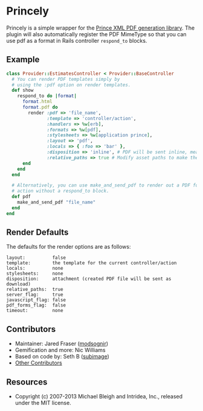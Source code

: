 # Princely

Princely is a simple wrapper for the [Prince XML PDF generation library](http://www.princexml.com).
The plugin will also automatically register the PDF MimeType so that you can use
pdf as a format in Rails controller `respond_to` blocks.

## Example

```ruby
class Provider::EstimatesController < Provider::BaseController
  # You can render PDF templates simply by
  # using the :pdf option on render templates.
  def show
    respond_to do |format|
      format.html
      format.pdf do
        render :pdf => 'file_name',
               :template => 'controller/action',
               :handlers => %w[erb],
               :formats => %w[pdf],
               :stylesheets => %w[application prince],
               :layout => 'pdf',
               :locals => { :foo => 'bar' },
               :disposition => 'inline', # PDF will be sent inline, means you can load it inside an iFrame or Embed
               :relative_paths => true # Modify asset paths to make them relative. See [the AssetSupport module](/lib/princely/asset_support.rb)
      end
    end
  end

  # Alternatively, you can use make_and_send_pdf to render out a PDF for the
  # action without a respond_to block.
  def pdf
    make_and_send_pdf "file_name"
  end
end
```

## Render Defaults

The defaults for the render options are as follows:

    layout:          false
    template:        the template for the current controller/action
    locals:          none
    stylesheets:     none
    disposition:     attachment (created PDF file will be sent as download)
    relative_paths:  true
    server_flag:     true
    javascript_flag: false
    pdf_forms_flag:  false
    timeout:         none

## Contributors

* Maintainer: Jared Fraser ([modsognir](https://github.com/modsognir))
* Gemification and more: Nic Williams
* Based on code by: Seth B ([subimage](https://github.com/subimage))
* [Other Contributors](https://github.com/mbleigh/princely/contributors)

## Resources

* Copyright (c) 2007-2013 Michael Bleigh and Intridea, Inc., released under the MIT license.
